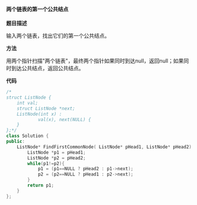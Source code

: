 #### 两个链表的第一个公共结点

**题目描述**

输入两个链表，找出它们的第一个公共结点。

**方法**

用两个指针扫描"两个链表"，最终两个指针如果同时到达null，返回null；如果同时到达公共结点，返回公共结点。

**代码**

```c++
/*
struct ListNode {
	int val;
	struct ListNode *next;
	ListNode(int x) :
			val(x), next(NULL) {
	}
};*/
class Solution {
public:
    ListNode* FindFirstCommonNode( ListNode* pHead1, ListNode* pHead2) {
        ListNode *p1 = pHead1;
        ListNode *p2 = pHead2;
        while(p1!=p2){
            p1 = (p1==NULL ? pHead2 : p1->next);
            p2 = (p2==NULL ? pHead1 : p2->next);
        }
        return p1;
    }
};
```





